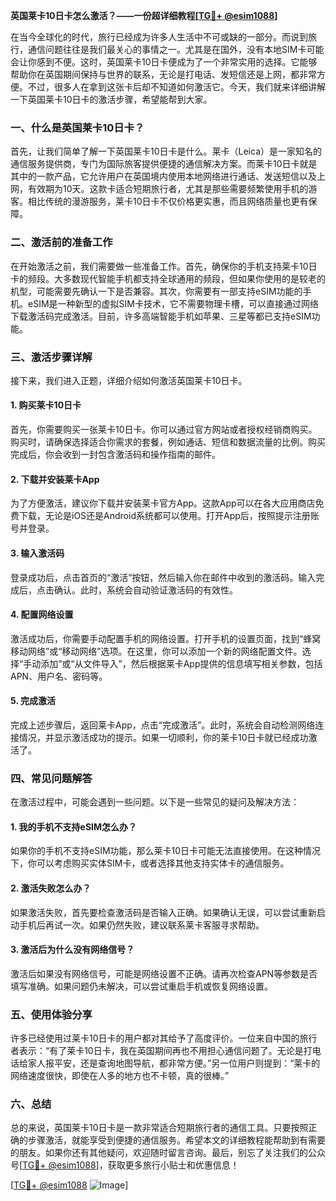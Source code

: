 **英国莱卡10日卡怎么激活？——一份超详细教程[[TG💪+ @esim1088](https://t.me/s/esim1088)]**

在当今全球化的时代，旅行已经成为许多人生活中不可或缺的一部分。而说到旅行，通信问题往往是我们最关心的事情之一。尤其是在国外，没有本地SIM卡可能会让你感到不便。这时，英国莱卡10日卡便成为了一个非常实用的选择。它能够帮助你在英国期间保持与世界的联系，无论是打电话、发短信还是上网，都非常方便。不过，很多人在拿到这张卡后却不知道如何激活它。今天，我们就来详细讲解一下英国莱卡10日卡的激活步骤，希望能帮到大家。

### 一、什么是英国莱卡10日卡？

首先，让我们简单了解一下英国莱卡10日卡是什么。莱卡（Leica）是一家知名的通信服务提供商，专门为国际旅客提供便捷的通信解决方案。而莱卡10日卡就是其中的一款产品，它允许用户在英国境内使用本地网络进行通话、发送短信以及上网，有效期为10天。这款卡适合短期旅行者，尤其是那些需要频繁使用手机的游客。相比传统的漫游服务，莱卡10日卡不仅价格更实惠，而且网络质量也更有保障。

### 二、激活前的准备工作

在开始激活之前，我们需要做一些准备工作。首先，确保你的手机支持莱卡10日卡的频段。大多数现代智能手机都支持全球通用的频段，但如果你使用的是较老的机型，可能需要先确认一下是否兼容。其次，你需要有一部支持eSIM功能的手机。eSIM是一种新型的虚拟SIM卡技术，它不需要物理卡槽，可以直接通过网络下载激活码完成激活。目前，许多高端智能手机如苹果、三星等都已支持eSIM功能。

### 三、激活步骤详解

接下来，我们进入正题，详细介绍如何激活英国莱卡10日卡。

#### 1. 购买莱卡10日卡

首先，你需要购买一张莱卡10日卡。你可以通过官方网站或者授权经销商购买。购买时，请确保选择适合你需求的套餐，例如通话、短信和数据流量的比例。购买完成后，你会收到一封包含激活码和操作指南的邮件。

#### 2. 下载并安装莱卡App

为了方便激活，建议你下载并安装莱卡官方App。这款App可以在各大应用商店免费下载，无论是iOS还是Android系统都可以使用。打开App后，按照提示注册账号并登录。

#### 3. 输入激活码

登录成功后，点击首页的“激活”按钮，然后输入你在邮件中收到的激活码。输入完成后，点击确认。此时，系统会自动验证激活码的有效性。

#### 4. 配置网络设置

激活成功后，你需要手动配置手机的网络设置。打开手机的设置页面，找到“蜂窝移动网络”或“移动网络”选项。在这里，你可以添加一个新的网络配置文件。选择“手动添加”或“从文件导入”，然后根据莱卡App提供的信息填写相关参数，包括APN、用户名、密码等。

#### 5. 完成激活

完成上述步骤后，返回莱卡App，点击“完成激活”。此时，系统会自动检测网络连接情况，并显示激活成功的提示。如果一切顺利，你的莱卡10日卡就已经成功激活了。

### 四、常见问题解答

在激活过程中，可能会遇到一些问题。以下是一些常见的疑问及解决方法：

#### 1. 我的手机不支持eSIM怎么办？

如果你的手机不支持eSIM功能，那么莱卡10日卡可能无法直接使用。在这种情况下，你可以考虑购买实体SIM卡，或者选择其他支持实体卡的通信服务。

#### 2. 激活失败怎么办？

如果激活失败，首先要检查激活码是否输入正确。如果确认无误，可以尝试重新启动手机后再试一次。如果仍然失败，建议联系莱卡客服寻求帮助。

#### 3. 激活后为什么没有网络信号？

激活后如果没有网络信号，可能是网络设置不正确。请再次检查APN等参数是否填写准确。如果问题仍未解决，可以尝试重启手机或恢复网络设置。

### 五、使用体验分享

许多已经使用过莱卡10日卡的用户都对其给予了高度评价。一位来自中国的旅行者表示：“有了莱卡10日卡，我在英国期间再也不用担心通信问题了。无论是打电话给家人报平安，还是查询地图导航，都非常方便。”另一位用户则提到：“莱卡的网络速度很快，即使在人多的地方也不卡顿，真的很棒。”

### 六、总结

总的来说，英国莱卡10日卡是一款非常适合短期旅行者的通信工具。只要按照正确的步骤激活，就能享受到便捷的通信服务。希望本文的详细教程能帮助到有需要的朋友。如果你还有其他疑问，欢迎随时留言咨询。最后，别忘了关注我们的公众号[[TG💪+ @esim1088](https://t.me/s/esim1088)]，获取更多旅行小贴士和优惠信息！

[[TG💪+ @esim1088](https://t.me/s/esim1088) ![Image](https://i.postimg.cc/4NQfJmqS/Snipaste-2025-05-13-00-14-12.png)]